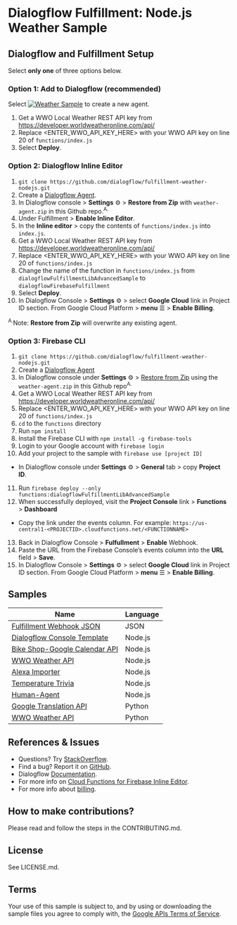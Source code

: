 # Dialogflow Fulfillment: Node.js Weather Sample

## Dialogflow and Fulfillment Setup
Select **only one** of three options below.

### Option 1: Add to Dialogflow (recommended)
Select [![Weather Sample](https://storage.googleapis.com/dialogflow-oneclick/deploy.svg "Weather Sample")](https://console.dialogflow.com/api-client/oneclick?templateUrl=https%3A%2F%2Fstorage.googleapis.com%2Fdialogflow-oneclick%2Fweather-agent.zip&agentName=WeatherSample) to create a new agent.
1. Get a WWO Local Weather REST API key from https://developer.worldweatheronline.com/api/
2. Replace <ENTER_WWO_API_KEY_HERE> with your WWO API key on line 20 of `functions/index.js`
3. Select **Deploy**.

### Option 2: Dialogflow Inline Editor
1. `git clone https://github.com/dialogflow/fulfillment-weather-nodejs.git`
2. Create a [Dialogflow Agent](https://console.dialogflow.com/).
3. In Dialogflow console > **Settings** ⚙ > **Restore from Zip** with `weather-agent.zip` in this Github repo.<sup>A.</sup>
4. Under Fulfillment > **Enable Inline Editor**.
5. In the **Inline editor** > copy the contents of `functions/index.js` into `index.js`.
6. Get a WWO Local Weather REST API key from https://developer.worldweatheronline.com/api/
7. Replace <ENTER_WWO_API_KEY_HERE> with your WWO API key on line 20 of `functions/index.js`
8. Change the name of the function in `functions/index.js` from `dialogflowFulfillmentLibAdvancedSample` to `dialogflowFirebaseFulfillment`
9. Select **Deploy**.
10. In Dialogflow Console > **Settings** ⚙ > select **Google Cloud** link in Project ID section. From Google Cloud Platform > **menu** ☰ > **Enable Billing**.


  <sup>A.</sup>Note: **Restore from Zip** will overwrite any existing agent.

### Option 3: Firebase CLI
1. `git clone https://github.com/dialogflow/fulfillment-weather-nodejs.git`
2. Create a [Dialogflow Agent](https://console.dialogflow.com/)
3. In Dialogflow console under **Settings** ⚙ > [Restore from Zip](https://dialogflow.com/docs/agents#export_and_import) using the `weather-agent.zip` in this Github repo<sup>A.</sup>
4. Get a WWO Local Weather REST API key from https://developer.worldweatheronline.com/api/
5. Replace <ENTER_WWO_API_KEY_HERE> with your WWO API key on line 20 of `functions/index.js`
6. `cd` to the `functions` directory
7. Run `npm install`
8. Install the Firebase CLI with `npm install -g firebase-tools`
9. Login to your Google account with `firebase login`
10. Add your project to the sample with `firebase use [project ID]`
  + In Dialogflow console under **Settings** ⚙ > **General** tab > copy **Project ID**.
11. Run `firebase deploy --only functions:dialogflowFulfillmentLibAdvancedSample`
12. When successfully deployed, visit the **Project Console** link > **Functions** > **Dashboard**
  + Copy the link under the events column. For example: `https://us-central1-<PROJECTID>.cloudfunctions.net/<FUNCTIONNAME>`
13. Back in Dialogflow Console > **Fulfullment** > **Enable** Webhook.
14. Paste the URL from the Firebase Console’s events column into the **URL** field > **Save**.
15. In Dialogflow Console > **Settings** ⚙ > select **Google Cloud** link in Project ID section. From Google Cloud Platform > **menu** ☰ > **Enable Billing**.


## Samples

| Name                                 | Language                         |
| ------------------------------------ |:---------------------------------|
| [Fulfillment Webhook JSON](https://github.com/dialogflow/fulfillment-webhook-json)| JSON |
| [Dialogflow Console Template](https://github.com/dialogflow/fulfillment-webhook-nodejs)| Node.js
| [Bike Shop-Google Calendar API](https://github.com/dialogflow/fulfillment-bike-shop-nodejs)| Node.js|
| [WWO Weather API](https://github.com/dialogflow/fulfillment-weather-nodejs)| Node.js |
| [Alexa Importer](https://github.com/dialogflow/fulfillment-importer-nodejs) | Node.js |
| [Temperature Trivia](https://github.com/dialogflow/fulfillment-temperature-converter-nodejs) | Node.js |
| [Human-Agent](https://github.com/dialogflow/agent-human-handoff-nodejs) | Node.js |
| [Google Translation API](https://github.com/dialogflow/fulfillment-translate-python) | Python |
| [WWO Weather API](https://github.com/dialogflow/fulfillment-weather-python) | Python |

## References & Issues
* Questions? Try [StackOverflow](https://stackoverflow.com/questions/tagged/dialogflow).
* Find a bug? Report it on [GitHub](https://github.com/dialogflow/fulfillment-webhook-json/issues).
* Dialogflow [Documentation](https://dialogflow.com/docs/getting-started/basics).
* For more info on [Cloud Functions for Firebase Inline Editor](https://dialogflow.com/docs/fulfillment#cloud_functions_for_firebase).
* For more info about [billing](https://dialogflow.com/docs/concepts/google-projects-faq).

## How to make contributions?
Please read and follow the steps in the CONTRIBUTING.md.

## License
See LICENSE.md.

## Terms
Your use of this sample is subject to, and by using or downloading the sample files you agree to comply with, the [Google APIs Terms of Service](https://developers.google.com/terms/).
